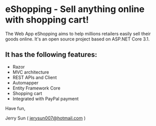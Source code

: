 # eShopping - Sell anything online with shopping cart!

The Web App eShopping aims to help millions retailers easily sell their goods online. It's an open source project based on ASP.NET Core 3.1.

## It has the following features:
- Razor
- MVC architecture
- REST APIs and Client
- Automapper
- Entity Framework Core
- Shopping cart
- Integrated with PayPal payment

Have fun,

Jerry Sun ( jerysun007@hotmail.com )